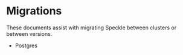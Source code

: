 # Migrations

These documents assist with migrating Speckle between clusters or between versions.

- Postgres
